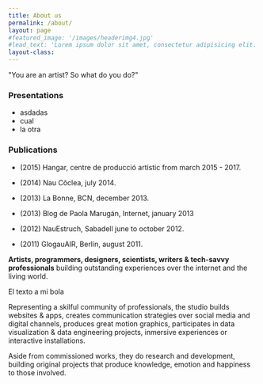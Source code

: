 ```yaml
---
title: About us
permalink: /about/
layout: page
#featured_image: '/images/headerimg4.jpg'
#lead_text: 'Lorem ipsum dolor sit amet, consectetur adipisicing elit. Expedita maiores quisquam id sunt.'
layout-class: 
---
```


"You are an artist? So what do you do?"


### Presentations

- asdadas
- cual
- la otra

### Publications

* (2015) Hangar, centre de producció artistic from march 2015 - 2017.

* (2014) Nau Côclea, july 2014.

* (2013) La Bonne, BCN, december 2013.

* (2013) Blog de Paola Marugán, Internet, january 2013
 
* (2012) NauEstruch, Sabadell june to october 2012.
 
* (2011) GlogauAIR, Berlín, august 2011.

**Artists, programmers, designers, scientists, writers & tech-savvy professionals** building outstanding experiences over the internet and the living world.

El texto a mi bola





Representing a skilful community of professionals, the studio builds websites & apps, creates communication strategies over social media and digital channels, produces great motion graphics, participates in data visualization & data engineering projects, inmersive experiences or interactive installations.

Aside from commissioned works, they do research and development, building original projects that produce knowledge, emotion and happiness to those involved.

